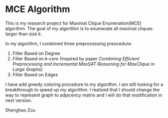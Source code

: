 # MCE Algorithm
 This is my research project for Maximal Clique Enumeration(MCE) algorithm. The goal of my algorithm is to enumerate all maximal cliques larger than size *k*.
 
 In my algorithm, I combined three preprocessing preocedure:
 
 1. Filter Based on Degree
 2. Filter Based on *k-core* (Inspired by paper *Combining Efficient Preprocessing and Incremental MaxSAT Reasoning for MaxClique in Large Graphs*)
 3. Filter Based on Edges
 
 I have add greedy coloring procedure to my algorithm. I am still looking for a breakthrough to speed up my algorithm. I realized that I should change the way to represent graph to adjacency matrix and I will do that modification in next version.
 
 Shenghao Zou
